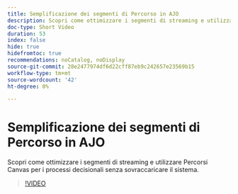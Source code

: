 ```yaml
---
title: Semplificazione dei segmenti di Percorso in AJO
description: Scopri come ottimizzare i segmenti di streaming e utilizzare Percorsi Canvas per i processi decisionali senza sovraccaricare il sistema.
doc-type: Short Video
duration: 53
index: false
hide: true
hidefromtoc: true
recommendations: noCatalog, noDisplay
source-git-commit: 28e2477974df6d22cff87eb9c242657e23569b15
workflow-type: tm+mt
source-wordcount: '42'
ht-degree: 0%

---
```



# Semplificazione dei segmenti di Percorso in AJO

Scopri come ottimizzare i segmenti di streaming e utilizzare Percorsi Canvas per i processi decisionali senza sovraccaricare il sistema.

<!-- 62_S522_3442522_52_streamlining-journey-segments-in-ajo -->
>[!VIDEO](https://video.tv.adobe.com/v/3460461/?learn=on&enablevpops=true&captions=ita)
